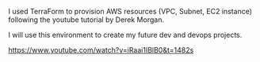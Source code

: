 
I used TerraForm to provision AWS resources (VPC, Subnet, EC2 instance) following the youtube tutorial by Derek Morgan.

I will use this environment to create my future dev and devops projects.

https://www.youtube.com/watch?v=iRaai1IBlB0&t=1482s


